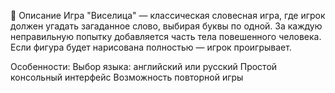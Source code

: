 🧩 Описание
Игра "Виселица" — классическая словесная игра, где игрок должен угадать загаданное слово, выбирая буквы по одной. За каждую неправильную попытку добавляется часть тела повешенного человека. Если фигура будет нарисована полностью — игрок проигрывает.

Особенности:
Выбор языка: английский или русский
Простой консольный интерфейс
Возможность повторной игры

